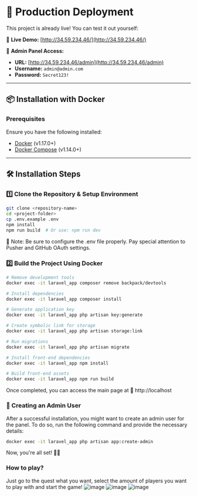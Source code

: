 # 🚀 Production Deployment

This project is already live! You can test it out yourself:

🔗 **Live Demo:** [http://34.59.234.46/](http://34.59.234.46/)

🔑 **Admin Panel Access:**  
- **URL:** [http://34.59.234.46/admin](http://34.59.234.46/admin)  
- **Username:** `admin@admin.com`  
- **Password:** `Secret123!`

---

## 📦 Installation with Docker

### Prerequisites

Ensure you have the following installed:

- [Docker](http://www.docker.com) (v1.17.0+)
- [Docker Compose](https://docs.docker.com/compose/install/) (v1.14.0+)

---

## 🛠 Installation Steps

### 1️⃣ Clone the Repository & Setup Environment

```sh
git clone <repository-name>
cd <project-folder>
cp .env.example .env
npm install
npm run build  # Or use: npm run dev
```
📝 Note: Be sure to configure the .env file properly. Pay special attention to Pusher and GitHub OAuth settings.
### 2️⃣ Build the Project Using Docker
```sh
# Remove development tools
docker exec -it laravel_app composer remove backpack/devtools

# Install dependencies
docker exec -it laravel_app composer install

# Generate application key
docker exec -it laravel_app php artisan key:generate

# Create symbolic link for storage
docker exec -it laravel_app php artisan storage:link

# Run migrations
docker exec -it laravel_app php artisan migrate

# Install front-end dependencies
docker exec -it laravel_app npm install

# Build front-end assets
docker exec -it laravel_app npm run build
```
Once completed, you can access the main page at 🔗 http://localhost

### 👑 Creating an Admin User
After a successful installation, you might want to create an admin user for the panel. To do so, run the following command and provide the necessary details:
```sh
docker exec -it laravel_app php artisan app:create-admin
```
Now, you're all set! 🚀🎉

### How to play?
Just go to the quest what you want, select the amount of players you want to play with and start the game!
![image](https://github.com/user-attachments/assets/f8dce6d2-475c-47ba-96a3-3d9d2af531d7)
![image](https://github.com/user-attachments/assets/201930a8-84bb-4123-871f-874e6742405d)
![image](https://github.com/user-attachments/assets/1f76d877-ac1b-4c93-a188-8b3d11e2c866)

